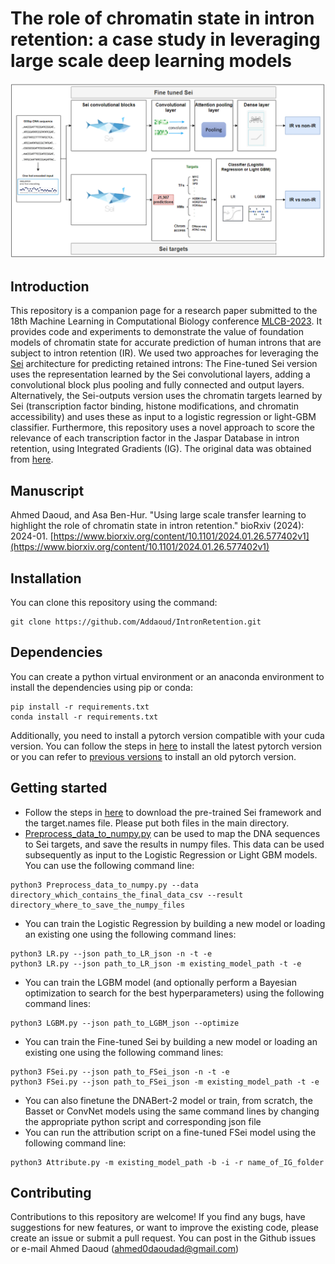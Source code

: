 # The role of chromatin state in intron retention: a case study in leveraging large scale deep learning models

<img src="https://github.com/Addaoud/IntronRetention/blob/main/model.PNG" width="640">

## Introduction
This repository is a companion page for a research paper submitted to the 18th Machine Learning in Computational Biology conference [MLCB-2023](https://sites.google.com/cs.washington.edu/mlcb2023/). It provides code and experiments to demonstrate the value of foundation models of chromatin state for accurate prediction of human introns that are subject to intron retention (IR). We used two approaches for leveraging the [Sei](https://github.com/FunctionLab/sei-framework) architecture for predicting retained introns: The Fine-tuned Sei version uses the representation learned by the Sei convolutional layers, adding a convolutional block plus pooling and fully connected and output layers. Alternatively, the Sei-outputs version uses the chromatin targets learned by Sei (transcription factor binding, histone modifications, and chromatin accessibility) and uses these as input to a logistic regression or light-GBM classifier. Furthermore, this repository uses a novel approach to score the relevance of each transcription factor in the Jaspar Database in intron retention, using Integrated Gradients (IG). The original data was obtained from [here](https://github.com/fahadahaf/chromir).

## Manuscript
Ahmed Daoud, and Asa Ben-Hur. "Using large scale transfer learning to highlight the role of chromatin state in intron retention." bioRxiv (2024): 2024-01. [https://www.biorxiv.org/content/10.1101/2024.01.26.577402v1](https://www.biorxiv.org/content/10.1101/2024.01.26.577402v1)

## Installation
You can clone this repository using the command:
```
git clone https://github.com/Addaoud/IntronRetention.git
```

## Dependencies
You can create a python virtual environment or an anaconda environment to install the dependencies using pip or conda:
```
pip install -r requirements.txt
conda install -r requirements.txt
```
Additionally, you need to install a pytorch version compatible with your cuda version. You can follow the steps in [here](https://pytorch.org/) to install the latest pytorch version or you can refer to [previous versions](https://pytorch.org/get-started/previous-versions/) to install an old pytorch version. 

## Getting started
  * Follow the steps in [here](https://github.com/FunctionLab/sei-framework) to download the pre-trained Sei framework and the target.names file. Please put both files in the main directory.
  * [Preprocess_data_to_numpy.py](https://github.com/Addaoud/IntronRetention/blob/main/Preprocess_data_to_numpy.py) can be used to map the DNA sequences to Sei targets, and save the results in numpy files. This data can be used subsequently as input to the Logistic Regression or Light GBM models. You can use the following command line:
```
python3 Preprocess_data_to_numpy.py --data directory_which_contains_the_final_data_csv --result directory_where_to_save_the_numpy_files
```
  * You can train the Logistic Regression by building a new model or loading an existing one using the following command lines:
```
python3 LR.py --json path_to_LR_json -n -t -e
python3 LR.py --json path_to_LR_json -m existing_model_path -t -e
```
  * You can train the LGBM model (and optionally perform a Bayesian optimization to search for the best hyperparameters) using the following command lines:
```
python3 LGBM.py --json path_to_LGBM_json --optimize
```
  * You can train the Fine-tuned Sei by building a new model or loading an existing one using the following command lines:
```
python3 FSei.py --json path_to_FSei_json -n -t -e
python3 FSei.py --json path_to_FSei_json -m existing_model_path -t -e
```
  * You can also finetune the DNABert-2 model or train, from scratch, the Basset or ConvNet models using the same command lines by changing the appropriate python script and corresponding json file
  * You can run the attribution script on a fine-tuned FSei model using the following command line:
```
python3 Attribute.py -m existing_model_path -b -i -r name_of_IG_folder
```
## Contributing
Contributions to this repository are welcome! If you find any bugs, have suggestions for new features, or want to improve the existing code, please create an issue or submit a pull request. You can post in the Github issues or e-mail Ahmed Daoud (ahmed0daoudad@gmail.com)